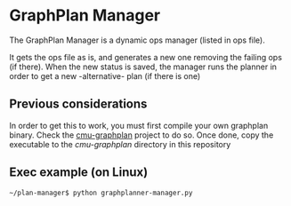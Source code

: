 # GraphPlan Manager

The GraphPlan Manager is a dynamic ops manager (listed in ops file).

It gets the ops file as is, and generates a new one removing the failing ops (if there). When the new status is saved, the manager runs the planner in order to get a new -alternative- plan (if there is one)

## Previous considerations

In order to get this to work, you must first compile your own graphplan binary. Check the [cmu-graphplan](https://github.com/juan-vg/cmu-graphplan) project to do so. Once done, copy the executable to the _cmu-graphplan_ directory in this repository

## Exec example (on Linux)

    ~/plan-manager$ python graphplanner-manager.py
